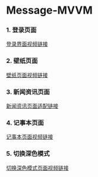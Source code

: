 # Message-MVVM

### 1. 登录页面

<a href="https://gxymdfile-1312735655.cos.ap-guangzhou.myqcloud.com/img/登录.mp4">登录界面视频链接</a>

### 2. 壁纸页面

<a href="https://gxymdfile-1312735655.cos.ap-guangzhou.myqcloud.com/img/壁纸.webm">壁纸页面视频链接</a>

### 3. 新闻资讯页面

<a href="https://gxymdfile-1312735655.cos.ap-guangzhou.myqcloud.com/img/新闻资讯.webm">新闻资讯页面适配链接</a>

### 4. 记事本页面

<a href="https://gxymdfile-1312735655.cos.ap-guangzhou.myqcloud.com/img/记事本.webm">记事本页面视频链接</a>

### 5. 切换深色模式

<a href="https://gxymdfile-1312735655.cos.ap-guangzhou.myqcloud.com/img/深色模式.webm">切换深色模式页面视频链接</a>
